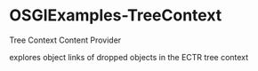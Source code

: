 # OSGIExamples-TreeContext
Tree Context Content Provider

explores object links of dropped objects in the ECTR tree context
